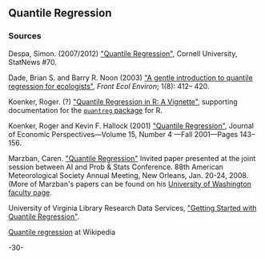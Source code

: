 ## Quantile Regression

### Sources

Despa, Simon. (2007/2012) ["Quantile Regression"](https://www.cscu.cornell.edu/news/statnews/stnews70.pdf), Cornell University, StatNews #70.

Dade, Brian S. and Barry R. Noon (2003) ["A gentle introduction to quantile regression for ecologists"](http://www.econ.uiuc.edu/~roger/research/rq/QReco.pdf), _Front Ecol Environ_; 1(8): 412– 420.

Koenker, Roger. (?) ["Quantile Regression in R: A Vignette"](https://cran.r-project.org/web/packages/quantreg/vignettes/rq.pdf), supporting documentation for the [`quantreg` package](https://cran.r-project.org/web/packages/quantreg/) for R.

Koenker, Roger and Kevin F. Hallock (2001) ["Quantile Regression"](http://www.econ.uiuc.edu/~roger/research/rq/QRJEP.pdf), Journal of Economic Perspectives—Volume 15, Number 4 —Fall 2001—Pages 143–156.

Marzban, Caren. ["Quantile Regression"](http://faculty.washington.edu/marzban/quantile.pdf) Invited paper presented at the joint session between AI and Prob & Stats Conference. 88th American Meteorological Society Annual Meeting, New Orleans, Jan. 20-24, 2008. (More of Marzban's papers can be found on his [University of Washington faculty page](http://faculty.washington.edu/marzban/).

University of Virginia Library Research Data Services, ["Getting Started with Quantile Regression"](http://data.library.virginia.edu/getting-started-with-quantile-regression/).

[Quantile regression](https://en.wikipedia.org/wiki/Quantile_regression) at Wikipedia


-30-
